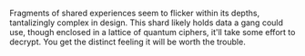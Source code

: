 Fragments of shared experiences seem to flicker within its depths, tantalizingly complex in design. This shard likely holds data a gang could use, though enclosed in a lattice of quantum ciphers, it'll take some effort to decrypt. You get the distinct feeling it will be worth the trouble.
